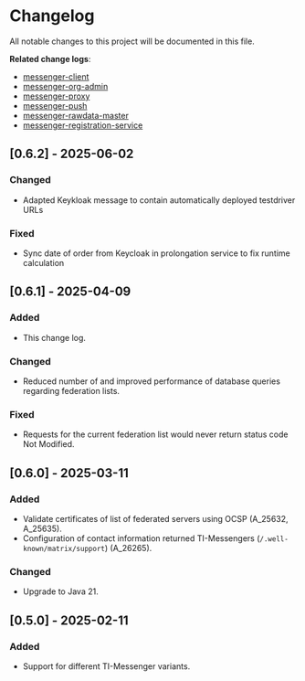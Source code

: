 # Changelog

All notable changes to this project will be documented in this file.

**Related change logs**:

- [messenger-client](https://github.com/tim-ref/messenger-client/blob/main/CHANGELOG.md)
- [messenger-org-admin](https://github.com/tim-ref/messenger-org-admin/blob/main/CHANGELOG.md)
- [messenger-proxy](https://github.com/tim-ref/messenger-proxy/blob/main/CHANGELOG.md)
- [messenger-push](https://github.com/tim-ref/messenger-push/blob/main/CHANGELOG.md)
- [messenger-rawdata-master](https://github.com/tim-ref/messenger-rawdata-master/blob/main/CHANGELOG.md)
- [messenger-registration-service](https://github.com/tim-ref/messenger-registration-service/blob/main/CHANGELOG.md)

<!--
The format is based on [Keep a Changelog](https://keepachangelog.com/en/1.1.0/).
-->

## [0.6.2] - 2025-06-02

### Changed

- Adapted Keykloak message to contain automatically deployed testdriver URLs

### Fixed

- Sync date of order from Keycloak in prolongation service to fix runtime calculation


## [0.6.1] - 2025-04-09

### Added

- This change log.

### Changed

- Reduced number of and improved performance of database queries regarding federation lists.

### Fixed

- Requests for the current federation list would never return status code Not Modified.

## [0.6.0] - 2025-03-11

### Added

- Validate certificates of list of federated servers using OCSP (A_25632, A_25635).
- Configuration of contact information returned TI-Messengers (`/.well-known/matrix/support`) (A_26265).

### Changed

- Upgrade to Java 21.

## [0.5.0] - 2025-02-11

### Added

- Support for different TI-Messenger variants.
